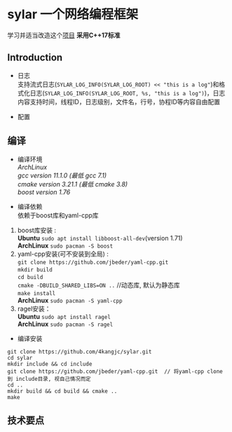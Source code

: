 # sylar 一个网络编程框架
学习并适当改造这个[项目](https://github.com/sylar-yin/sylar)
**采用C++17标准**  

## Introduction  
* 日志  
支持流式日志(`SYLAR_LOG_INFO(SYLAR_LOG_ROOT) << "this is a log"`)和格式化日志(`SYLAR_LOG_INFO(SYLAR_LOG_ROOT, %s, "this is a log")`)，日志内容支持时间，线程ID，日志级别，文件名，行号，协程ID等内容自由配置

* 配置  
## 编译  
* 编译环境  
*ArchLinux*    
*gcc version 11.1.0   (最低 gcc 7.1)*  
*cmake version 3.21.1 (最低 cmake 3.8)*  
*boost version 1.76*

* 编译依赖  
依赖于boost库和yaml-cpp库  
1. boost库安装 :  
    **Ubuntu**    `sudo apt install libboost-all-dev`(version 1.71)  
    **ArchLinux** `sudo pacman -S boost`  
2. yaml-cpp安装(可不安装到全局) :  
    `git clone https://github.com/jbeder/yaml-cpp.git`  
    `mkdir build`  
    `cd build`  
    `cmake -DBUILD_SHARED_LIBS=ON ..`  //动态库, 默认为静态库  
    `make install`  
     **ArchLinux** `sudo pacman -S yaml-cpp`  
3. ragel安装：    
   **Ubuntu**    `sudo apt install ragel`  
   **ArchLinux** `sudo pacman -S ragel`

* 编译安装  
```
git clone https://github.com/4kangjc/sylar.git
cd sylar
mkdir include && cd include
git clone https://github.com/jbeder/yaml-cpp.git  // 将yaml-cpp clone 到 include目录, 视自己情况而定  
cd ..
mkdir build && cd build && cmake ..
make
```    

## 技术要点  
